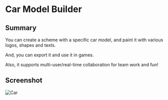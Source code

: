 # Car Model Builder

## Summary
You can create a scheme with a specific car model, and paint it with various logos, shapes and texts.

And, you can export it and use it in games.

Also, it supports multi-user/real-time collaboration for team work and fun!

## Screenshot

![Car](https://github.com/user-attachments/assets/3254bf5b-9a3c-4c38-97f9-b3003aaccdec)
